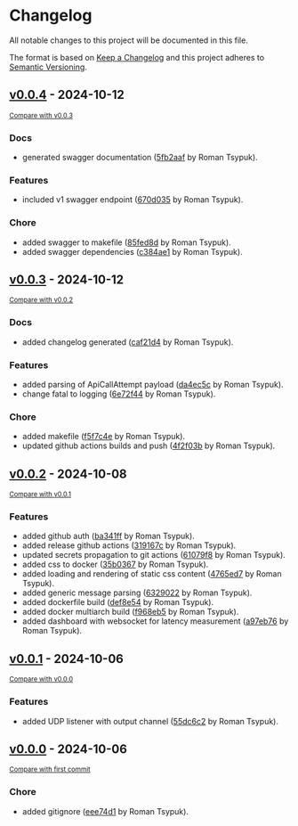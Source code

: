 # Changelog

All notable changes to this project will be documented in this file.

The format is based on [Keep a Changelog](http://keepachangelog.com/en/1.0.0/)
and this project adheres to [Semantic Versioning](http://semver.org/spec/v2.0.0.html).

<!-- insertion marker -->
## [v0.0.4](https://github.com/tsypuk/aws-client-monitor/releases/tag/v0.0.4) - 2024-10-12

<small>[Compare with v0.0.3](https://github.com/tsypuk/aws-client-monitor/compare/v0.0.3...v0.0.4)</small>

### Docs

- generated swagger documentation ([5fb2aaf](https://github.com/tsypuk/aws-client-monitor/commit/5fb2aafebbb9cd23668ec441751b080f1123e6b9) by Roman Tsypuk).

### Features

- included v1 swagger endpoint ([670d035](https://github.com/tsypuk/aws-client-monitor/commit/670d035bcdfd0719552c3473da96fb96c8779cfe) by Roman Tsypuk).

### Chore

- added swagger to makefile ([85fed8d](https://github.com/tsypuk/aws-client-monitor/commit/85fed8dd7a92ddbf14b45e0d70260057265d3850) by Roman Tsypuk).
- added swagger dependencies ([c384ae1](https://github.com/tsypuk/aws-client-monitor/commit/c384ae1501ffb0398f646f8a65e755506faaea3a) by Roman Tsypuk).

## [v0.0.3](https://github.com/tsypuk/aws-client-monitor/releases/tag/v0.0.3) - 2024-10-12

<small>[Compare with v0.0.2](https://github.com/tsypuk/aws-client-monitor/compare/v0.0.2...v0.0.3)</small>

### Docs

- added changelog generated ([caf21d4](https://github.com/tsypuk/aws-client-monitor/commit/caf21d41d6ca771ce63668296496cd177c9c3d1a) by Roman Tsypuk).

### Features

- added parsing of ApiCallAttempt payload ([da4ec5c](https://github.com/tsypuk/aws-client-monitor/commit/da4ec5c5dc027c359f8741e468a7b6a2d7209202) by Roman Tsypuk).
- change fatal to logging ([6e72f44](https://github.com/tsypuk/aws-client-monitor/commit/6e72f4409acb277b825854ee50b6f399be7098b7) by Roman Tsypuk).

### Chore

- added makefile ([f5f7c4e](https://github.com/tsypuk/aws-client-monitor/commit/f5f7c4e7608a345e7470f2a21620ee508b1f20e0) by Roman Tsypuk).
- updated github actions builds and push ([4f2f03b](https://github.com/tsypuk/aws-client-monitor/commit/4f2f03b30452c52cae02f4f76f83da8c66d7648a) by Roman Tsypuk).

## [v0.0.2](https://github.com/tsypuk/aws-client-monitor/releases/tag/v0.0.2) - 2024-10-08

<small>[Compare with v0.0.1](https://github.com/tsypuk/aws-client-monitor/compare/v0.0.1...v0.0.2)</small>

### Features

- added github auth ([ba341ff](https://github.com/tsypuk/aws-client-monitor/commit/ba341ffdba7345610db8ee1f92a810fe3aaff9bf) by Roman Tsypuk).
- added release github actions ([319167c](https://github.com/tsypuk/aws-client-monitor/commit/319167c3a5990db394da076ec079e36b024711a1) by Roman Tsypuk).
- updated secrets propagation to git actions ([61079f8](https://github.com/tsypuk/aws-client-monitor/commit/61079f892605bc2c5b84d3e2e4a2309040903951) by Roman Tsypuk).
- added css to docker ([35b0367](https://github.com/tsypuk/aws-client-monitor/commit/35b0367c13b832355fdb256fe3f418f564a68dc4) by Roman Tsypuk).
- added loading and rendering of static css content ([4765ed7](https://github.com/tsypuk/aws-client-monitor/commit/4765ed7367f668bed32b024957b45144ce580276) by Roman Tsypuk).
- added generic message parsing ([6329022](https://github.com/tsypuk/aws-client-monitor/commit/63290226b3e28522a7465ef9ecec26b3200da56f) by Roman Tsypuk).
- added dockerfile build ([def8e54](https://github.com/tsypuk/aws-client-monitor/commit/def8e54b01633dac96e0fb5c91300f9b9612f3cf) by Roman Tsypuk).
- added docker multiarch build ([f968eb5](https://github.com/tsypuk/aws-client-monitor/commit/f968eb5a4a6925ad90bd52e4e16fff49610bf1c0) by Roman Tsypuk).
- added dashboard with websocket for latency measurement ([a97eb76](https://github.com/tsypuk/aws-client-monitor/commit/a97eb7647a759d5cda42df81bfbbf1fcffac7912) by Roman Tsypuk).

## [v0.0.1](https://github.com/tsypuk/aws-client-monitor/releases/tag/v0.0.1) - 2024-10-06

<small>[Compare with v0.0.0](https://github.com/tsypuk/aws-client-monitor/compare/v0.0.0...v0.0.1)</small>

### Features

- added UDP listener with output channel ([55dc6c2](https://github.com/tsypuk/aws-client-monitor/commit/55dc6c211acae007ef71500bd51534a7c7cd97a0) by Roman Tsypuk).

## [v0.0.0](https://github.com/tsypuk/aws-client-monitor/releases/tag/v0.0.0) - 2024-10-06

<small>[Compare with first commit](https://github.com/tsypuk/aws-client-monitor/compare/eee74d101b5d4b93ceef4f124d37951b77fd6bfb...v0.0.0)</small>

### Chore

- added gitignore ([eee74d1](https://github.com/tsypuk/aws-client-monitor/commit/eee74d101b5d4b93ceef4f124d37951b77fd6bfb) by Roman Tsypuk).

